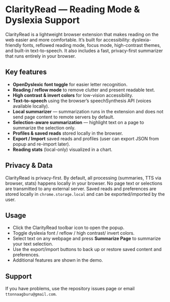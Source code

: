 # ClarityRead — Reading Mode & Dyslexia Support

ClarityRead is a lightweight browser extension that makes reading on the web easier and more comfortable. It’s built for accessibility: dyslexia-friendly fonts, reflowed reading mode, focus mode, high-contrast themes, and built-in text-to-speech. It also includes a fast, privacy-first summarizer that runs entirely in your browser.

## Key features
- **OpenDyslexic font toggle** for easier letter recognition.
- **Reading / reflow mode** to remove clutter and present readable text.
- **High contrast & invert colors** for low-vision accessibility.
- **Text-to-speech** using the browser’s speechSynthesis API (voices available locally).
- **Local summarizer** — summarization runs in the extension and does not send page content to remote servers by default.
- **Selection-aware summarization** — highlight text on a page to summarize the selection only.
- **Profiles & saved reads** stored locally in the browser.
- **Export / Import** saved reads and profiles (user can export JSON from popup and re-import later).
- **Reading stats** (local-only) visualized in a chart.

## Privacy & Data
ClarityRead is privacy-first. By default, all processing (summaries, TTS via browser, stats) happens locally in your browser. No page text or selections are transmitted to any external server. Saved reads and preferences are stored locally in `chrome.storage.local` and can be exported/imported by the user.


## Usage
- Click the ClarityRead toolbar icon to open the popup.
- Toggle dyslexia font / reflow / high contrast/ invert colors.
- Select text on any webpage and press **Summarize Page** to summarize your text selection.
- Use the export/import buttons to back up or restore saved content and preferences.
- Additional features are shown in the demo.

## Support
If you have problems, use the repository issues page or email `ttonnaagburu@gmail.com`.



